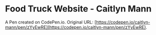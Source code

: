 # Food Truck Website - Caitlyn Mann

A Pen created on CodePen.io. Original URL: [https://codepen.io/caitlyn-mann/pen/zYyEwRE](https://codepen.io/caitlyn-mann/pen/zYyEwRE).

